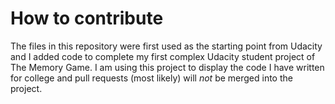 # How to contribute

The files in this repository were first used as the starting point from Udacity and I added code to complete my first complex Udacity student project of The Memory Game. I am using this project to display the code I have written for college and pull requests (most likely) will _not_ be merged into the project.
